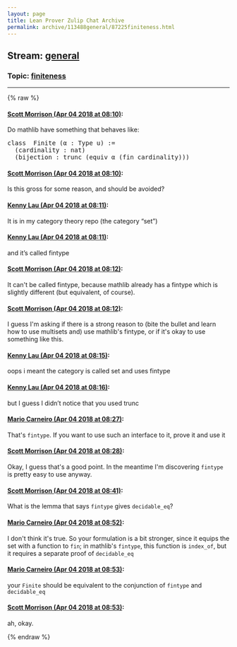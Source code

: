 ```yaml
---
layout: page
title: Lean Prover Zulip Chat Archive 
permalink: archive/113488general/87225finiteness.html
---
```


## Stream: [general](index.html)
### Topic: [finiteness](87225finiteness.html)

---


{% raw %}
#### [ Scott Morrison (Apr 04 2018 at 08:10)](https://leanprover.zulipchat.com/#narrow/stream/113488-general/topic/finiteness/near/124610398):
<p>Do mathlib have something that behaves like:</p>
<div class="codehilite"><pre><span></span>class  Finite (α : Type u) :=
  (cardinality : nat)
  (bijection : trunc (equiv α (fin cardinality)))
</pre></div>

#### [ Scott Morrison (Apr 04 2018 at 08:10)](https://leanprover.zulipchat.com/#narrow/stream/113488-general/topic/finiteness/near/124610440):
<p>Is this gross for some reason, and should be avoided?</p>

#### [ Kenny Lau (Apr 04 2018 at 08:11)](https://leanprover.zulipchat.com/#narrow/stream/113488-general/topic/finiteness/near/124610449):
<p>It is in my category theory repo (the category “set”)</p>

#### [ Kenny Lau (Apr 04 2018 at 08:11)](https://leanprover.zulipchat.com/#narrow/stream/113488-general/topic/finiteness/near/124610450):
<p>and it’s called fintype</p>

#### [ Scott Morrison (Apr 04 2018 at 08:12)](https://leanprover.zulipchat.com/#narrow/stream/113488-general/topic/finiteness/near/124610479):
<p>It can't be called fintype, because mathlib already has a fintype which is slightly different (but equivalent, of course).</p>

#### [ Scott Morrison (Apr 04 2018 at 08:12)](https://leanprover.zulipchat.com/#narrow/stream/113488-general/topic/finiteness/near/124610492):
<p>I guess I'm asking if there is a strong reason to (bite the bullet and learn how to use multisets and) use mathlib's fintype, or if it's okay to use something like this.</p>

#### [ Kenny Lau (Apr 04 2018 at 08:15)](https://leanprover.zulipchat.com/#narrow/stream/113488-general/topic/finiteness/near/124610554):
<p>oops i meant the category is called set and uses fintype</p>

#### [ Kenny Lau (Apr 04 2018 at 08:16)](https://leanprover.zulipchat.com/#narrow/stream/113488-general/topic/finiteness/near/124610595):
<p>but I guess I didn’t notice that you used trunc</p>

#### [ Mario Carneiro (Apr 04 2018 at 08:27)](https://leanprover.zulipchat.com/#narrow/stream/113488-general/topic/finiteness/near/124610881):
<p>That's <code>fintype</code>. If you want to use such an interface to it, prove it and use it</p>

#### [ Scott Morrison (Apr 04 2018 at 08:28)](https://leanprover.zulipchat.com/#narrow/stream/113488-general/topic/finiteness/near/124610925):
<p>Okay, I  guess that's a good point. In the meantime I'm discovering <code>fintype</code> is pretty easy to use anyway.</p>

#### [ Scott Morrison (Apr 04 2018 at 08:41)](https://leanprover.zulipchat.com/#narrow/stream/113488-general/topic/finiteness/near/124611257):
<p>What is the lemma that says <code>fintype</code> gives <code>decidable_eq</code>?</p>

#### [ Mario Carneiro (Apr 04 2018 at 08:52)](https://leanprover.zulipchat.com/#narrow/stream/113488-general/topic/finiteness/near/124611576):
<p>I don't think it's true. So your formulation is a bit stronger, since it equips the set with a function to <code>fin</code>; in mathlib's <code>fintype</code>, this function is <code>index_of</code>, but it requires a separate proof of <code>decidable_eq</code></p>

#### [ Mario Carneiro (Apr 04 2018 at 08:53)](https://leanprover.zulipchat.com/#narrow/stream/113488-general/topic/finiteness/near/124611584):
<p>your <code>Finite</code> should be equivalent to the conjunction of <code>fintype</code> and <code>decidable_eq</code></p>

#### [ Scott Morrison (Apr 04 2018 at 08:53)](https://leanprover.zulipchat.com/#narrow/stream/113488-general/topic/finiteness/near/124611585):
<p>ah, okay.</p>


{% endraw %}
